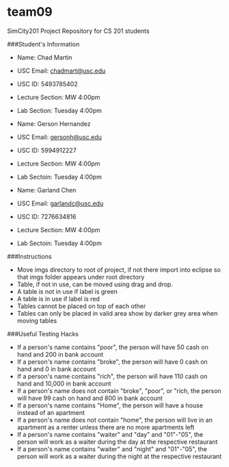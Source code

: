 team09
======

SimCity201 Project Repository for CS 201 students

###Student's Information
  + Name: Chad Martin
  + USC Email: chadmart@usc.edu
  + USC ID: 5493785402
  + Lecture Section: MW 4:00pm
  + Lab Section: Tuesday 4:00pm

  + Name: Gerson Hernandez
  + USC Email: gersonh@usc.edu
  + USC ID: 5994912227
  + Lecture Section: MW 4:00pm
  + Lab Sectoin: Tuesday 4:00pm
  
  + Name: Garland Chen
  + USC Email: garlandc@usc.edu
  + USC ID: 7276634816
  + Lecture Section: MW 4:00pm
  + Lab Sectoin: Tuesday 4:00pm

###Instructions
  + Move imgs directory to root of project, if not there import into eclipse so that imgs folder appears under root directory
  + Table, if not in use, can be moved using drag and drop.
  + A table is not in use if label is green  
  + A table is in use if label is red
  + Tables cannot be placed on top of each other
  + Tables can only be placed in valid area show by darker grey area when moving tables
  
###Useful Testing Hacks
  + If a person's name contains "poor", the person will have 50 cash on hand and 200 in bank account
  + If a person's name contains "broke", the person will have 0 cash on hand and 0 in bank account
  + If a person's name contains "rich", the person will have 110 cash on hand and 10,000 in bank account
  + If a person's name does not contain "broke", "poor", or "rich, the person will have 99 cash on hand and 800 in bank account
  + If a person's name contains "Home", the person will have a house instead of an apartment
  + If a person's name does not contain "home", the person will live in an apartment as a renter unless there are no more apartments left
  + If a person's name contains "waiter" and "day" and "01"-"05", the person will work as a waiter during the day at the respective restaurant
  + If a person's name contains "waiter" and "night" and "01"-"05", the person will work as a waiter during the night at the respective restaurant
  